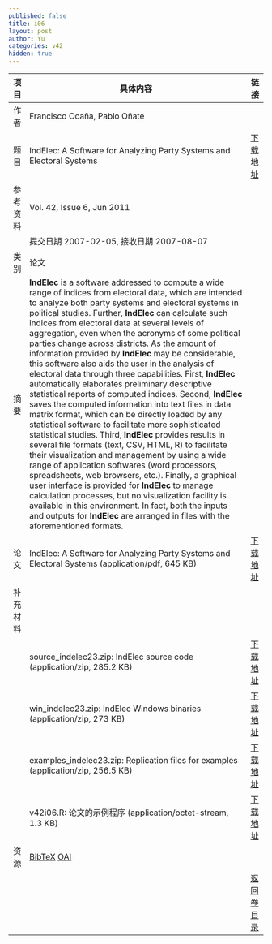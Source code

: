 ```yaml
---
published: false
title: i06
layout: post
author: Yu
categories: v42
hidden: true
---
```


| 项目 | 具体内容 | 链接 |
|---:|---|---|
| 作者 | Francisco Ocaña, Pablo Oñate| |
| 题目 |IndElec: A Software for Analyzing Party Systems and Electoral Systems | [下载地址](http://www.jstatsoft.org/v42/i06/paper) |
| 参考资料 |Vol. 42, Issue 6, Jun 2011 | |
| | 提交日期 2007-02-05, 接收日期 2007-08-07| | 
| 类别 | 论文| |
| 摘要 | <b>IndElec</b> is a software addressed to compute a wide range of indices from electoral data, which are intended to analyze both party systems and electoral systems in political studies. Further, <b>IndElec</b> can calculate such indices from electoral data at several levels of aggregation, even when the acronyms of some political parties change across districts. As the amount of information provided by <b>IndElec</b> may be considerable, this software also aids the user in the analysis of electoral data through three capabilities. First, <b>IndElec</b> automatically elaborates preliminary descriptive statistical reports of computed indices. Second, <b>IndElec</b> saves the computed information into text files in data matrix format, which can be directly loaded by any statistical software to facilitate more sophisticated statistical studies. Third, <b>IndElec</b> provides results in several file formats (text, CSV, HTML, R) to facilitate their visualization and management by using a wide range of application softwares (word processors, spreadsheets, web browsers, etc.). Finally, a graphical user interface is provided for <b>IndElec</b> to manage calculation processes, but no visualization facility is available in this environment. In fact, both the inputs and outputs for <b>IndElec</b> are arranged in files with the aforementioned formats.| |
| 论文 | IndElec: A Software for Analyzing Party Systems and Electoral Systems  (application/pdf, 645 KB)| [下载地址](http://www.jstatsoft.org/v42/i06/paper) |
| 补充材料 | | |
| |source_indelec23.zip: IndElec source code  (application/zip, 285.2 KB)|  [下载地址](http://www.jstatsoft.org/v42/i06/supp/1) |
| |win_indelec23.zip: IndElec Windows binaries  (application/zip, 273 KB)|  [下载地址](http://www.jstatsoft.org/v42/i06/supp/2) |
| |examples_indelec23.zip: Replication files for examples  (application/zip, 256.5 KB)|  [下载地址](http://www.jstatsoft.org/v42/i06/supp/3) |
| |v42i06.R: 论文的示例程序  (application/octet-stream, 1.3 KB)|  [下载地址](http://www.jstatsoft.org/v42/i06/supp/4) |
| 资源 | [BibTeX](http://www.jstatsoft.org/v42/i06/bibtex) [OAI](http://www.jstatsoft.org/oai?verb=GetRecord&identifier=oai.jstatsoft/v42/i06&prefix=oai_dc)| |
| |  | [返回卷目录]({{site.baseurl}}/volume/v42.html) |